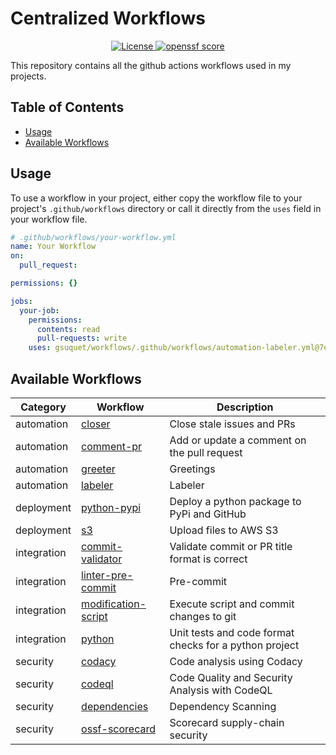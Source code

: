 # Centralized Workflows
<p align="center">
  <a href="https://github.com/gsuquet/workflows/blob/main/LICENSE" 
    target="_blank" alt="License">
    <img src="https://img.shields.io/github/license/gsuquet/workflows" 
    alt="License">
  </a>
  <a href="https://securityscorecards.dev/viewer/?uri=github.com/gsuquet/workflows"
    alt="openssf scorecard"> 
    <img src="https://api.securityscorecards.dev/projects/github.com/gsuquet/workflows/badge"
alt="openssf score"/> 
  </a>
</p>

This repository contains all the github actions workflows used in my projects.

## Table of Contents

- [Usage](#usage)
- [Available Workflows](#available-workflows)

## Usage

To use a workflow in your project, either copy the workflow file to your 
project's `.github/workflows` directory or call it directly from 
the `uses` field in your workflow file.

```yaml
# .github/workflows/your-workflow.yml
name: Your Workflow
on:
  pull_request:

permissions: {}

jobs:
  your-job:
    permissions:
      contents: read
      pull-requests: write
    uses: gsuquet/workflows/.github/workflows/automation-labeler.yml@7e887cf4d10f445ae67ba60549cc1e3c59c8adc9 # v1.2.3
```

## Available Workflows

| Category | Workflow | Description |
| --- | --- | --- |
| automation | [closer](./.github/workflows/automation-closer.yml) | Close stale issues and PRs |
| automation | [comment-pr](./.github/workflows/automation-comment-pr.yml) | Add or update a comment on the pull request |
| automation | [greeter](./.github/workflows/automation-greeter.yml) | Greetings |
| automation | [labeler](./.github/workflows/automation-labeler.yml) | Labeler |
| deployment | [python-pypi](./.github/workflows/deployment-python-pypi.yml) | Deploy a python package to PyPi and GitHub |
| deployment | [s3](./.github/workflows/deployment-s3.yml) | Upload files to AWS S3 |
| integration | [commit-validator](./.github/workflows/integration-commit-validator.yml) | Validate commit or PR title format is correct |
| integration | [linter-pre-commit](./.github/workflows/integration-linter-pre-commit.yml) | Pre-commit |
| integration | [modification-script](./.github/workflows/integration-modification-script.yml) | Execute script and commit changes to git |
| integration | [python](./.github/workflows/integration-python.yml) | Unit tests and code format checks for a python project |
| security | [codacy](./.github/workflows/security-codacy.yml) | Code analysis using Codacy |
| security | [codeql](./.github/workflows/security-codeql.yml) | Code Quality and Security Analysis with CodeQL |
| security | [dependencies](./.github/workflows/security-dependencies.yml) | Dependency Scanning |
| security | [ossf-scorecard](./.github/workflows/security-ossf-scorecard.yml) | Scorecard supply-chain security |
<!-- WORKFLOWS TABLE END -->
